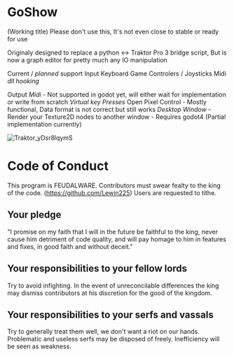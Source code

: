 # GoShow
(Working title)
Please don't use this, It's not even close to stable or ready for use

Originaly designed to replace a python <-> Traktor Pro 3 bridge script, But is now a graph editor for pretty much any IO manipulation

Current / *planned* support
Input
	Keyboard
	Game Controlers / Joysticks
	Midi	
	*dll hooking*

Output
	*Midi* - Not supported in godot yet, will either wait for implementation or write from scratch
	*Virtual key Presses*
	Open Pixel Control - Mostly functional, Data format is not correct but still works
	*Desktop Window* - Render your Texture2D nodes to another window - Requires godot4 (Partial implementation currently)
	

![Traktor_yDsr8lqymS](https://user-images.githubusercontent.com/13208949/138683954-62c8ad3b-0ce6-4e5a-8790-dc5fe319a682.png)




# Code of Conduct

This program is FEUDALWARE.
Contributors must swear fealty to the king of the code. (https://github.com/Lewin225)
Users are requested to tithe.

## Your pledge

"I promise on my faith that I will in the future be faithful to the king, never
cause him detriment of code quality, and will pay homage to him in features and
fixes, in good faith and without deceit."

## Your responsibilities to your fellow lords

Try to avoid infighting. In the event of unreconcilable differences the king
may dismiss contributors at his discretion for the good of the kingdom.

## Your responsibilities to your serfs and vassals

Try to generally treat them well, we don't want a riot on our hands.
Problematic and useless serfs may be disposed of freely.
Inefficiency will be seen as weakness.
